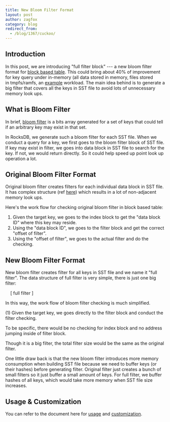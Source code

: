 ```yaml
---
title: New Bloom Filter Format
layout: post
author: zagfox
category: blog
redirect_from:
  - /blog/1367/cuckoo/
---
```


## Introduction




In this post, we are introducing "full filter block" --- a new bloom filter format for [block based table](https://github.com/facebook/rocksdb/wiki/Rocksdb-BlockBasedTable-Format). This could bring about 40% of improvement for key query under in-memory (all data stored in memory, files stored in tmpfs/ramfs, an [example](https://github.com/facebook/rocksdb/wiki/RocksDB-In-Memory-Workload-Performance-Benchmarks) workload. The main idea behind is to generate a big filter that covers all the keys in SST file to avoid lots of unnecessary memory look ups.




## What is Bloom Filter




In brief, [bloom filter](https://github.com/facebook/rocksdb/wiki/RocksDB-Bloom-Filter) is a bits array generated for a set of keys that could tell if an arbitrary key may exist in that set.




In RocksDB, we generate such a bloom filter for each SST file. When we conduct a query for a key, we first goes to the bloom filter block of SST file. If key may exist in filter, we goes into data block in SST file to search for the key. If not, we would return directly. So it could help speed up point look up operation a lot.




## Original Bloom Filter Format




Original bloom filter creates filters for each individual data block in SST file. It has complex structure (ref [here](https://github.com/facebook/rocksdb/wiki/Rocksdb-BlockBasedTable-Format#filter-meta-block)) which results in a lot of non-adjacent memory look ups.




Here's the work flow for checking original bloom filter in block based table:




1. Given the target key, we goes to the index block to get the "data block ID" where this key may reside.
1. Using the "data block ID", we goes to the filter block and get the correct "offset of filter".
1. Using the "offset of filter", we goes to the actual filter and do the checking.




## New Bloom Filter Format




New bloom filter creates filter for all keys in SST file and we name it "full filter". The data structure of full filter is very simple, there is just one big filter:




    [ full filter ]




In this way, the work flow of bloom filter checking is much simplified.




(1) Given the target key, we goes directly to the filter block and conduct the filter checking.




To be specific, there would be no checking for index block and no address jumping inside of filter block.




Though it is a big filter, the total filter size would be the same as the original filter.




One little draw back is that the new bloom filter introduces more memory consumption when building SST file because we need to buffer keys (or their hashes) before generating filter. Original filter just creates a bunch of small filters so it just buffer a small amount of keys. For full filter, we buffer hashes of all keys, which would take more memory when SST file size increases.




## Usage & Customization




You can refer to the document here for [usage](https://github.com/facebook/rocksdb/wiki/RocksDB-Bloom-Filter#usage-of-new-bloom-filter) and [customization](https://github.com/facebook/rocksdb/wiki/RocksDB-Bloom-Filter#customize-your-own-filterpolicy).




 
